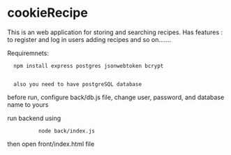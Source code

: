 # cookieRecipe
This is an web application for storing and searching recipes. 
Has features :
  to register and log in users
  adding recipes
  and so on.......


Requiremnets:
      

      npm install express postgres jsonwebtoken bcrypt


      also you need to have postgreSQL database

before run, configure back/db.js file, change user, password, and database name to yours

run backend using 


              node back/index.js


              
then open front/index.html file
